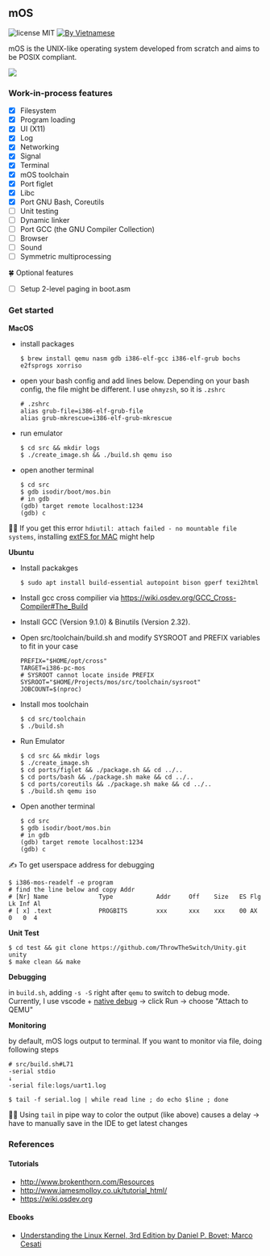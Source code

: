 ## mOS

![license MIT](https://img.shields.io/badge/license-MIT-blue>)
[![By Vietnamese](https://raw.githubusercontent.com/webuild-community/badge/master/svg/by.svg)](https://webuild.community)

mOS is the UNIX-like operating system developed from scratch and aims to be POSIX compliant.

[![](https://i.imgur.com/aAyBOnm.png)](https://www.youtube.com/watch?v=26ewW8YthTQ "mOS")

### Work-in-process features

- [x] Filesystem
- [x] Program loading
- [x] UI (X11)
- [x] Log
- [x] Networking
- [x] Signal
- [x] Terminal
- [x] mOS toolchain
- [x] Port figlet
- [x] Libc
- [x] Port GNU Bash, Coreutils
- [ ] Unit testing
- [ ] Dynamic linker
- [ ] Port GCC (the GNU Compiler Collection)
- [ ] Browser
- [ ] Sound
- [ ] Symmetric multiprocessing

🍀 Optional features

- [ ] Setup 2-level paging in boot.asm

### Get started

**MacOS**

- install packages

  ```
  $ brew install qemu nasm gdb i386-elf-gcc i386-elf-grub bochs e2fsprogs xorriso
  ```

- open your bash config and add lines below. Depending on your bash config, the file might be different. I use `ohmyzsh`, so it is `.zshrc`

  ```
  # .zshrc
  alias grub-file=i386-elf-grub-file
  alias grub-mkrescue=i386-elf-grub-mkrescue
  ```

- run emulator

  ```
  $ cd src && mkdir logs
  $ ./create_image.sh && ./build.sh qemu iso
  ```

- open another terminal
  ```
  $ cd src
  $ gdb isodir/boot/mos.bin
  # in gdb
  (gdb) target remote localhost:1234
  (gdb) c
  ```

✍🏻 If you get this error `hdiutil: attach failed - no mountable file systems`, installing [extFS for MAC](https://www.paragon-software.com/home/extfs-mac/) might help

**Ubuntu**

- Install packakges
  ```bash
  $ sudo apt install build-essential autopoint bison gperf texi2html texinfo qemu automake-1.15 nasm xorriso qemu-system-i386
  ```

- Install gcc cross compilier via https://wiki.osdev.org/GCC_Cross-Compiler#The_Build

- Install GCC (Version 9.1.0) & Binutils (Version 2.32).

- Open src/toolchain/build.sh and modify SYSROOT and PREFIX variables to fit in your case
  ```
  PREFIX="$HOME/opt/cross"
  TARGET=i386-pc-mos
  # SYSROOT cannot locate inside PREFIX
  SYSROOT="$HOME/Projects/mos/src/toolchain/sysroot"
  JOBCOUNT=$(nproc)
  ```

- Install mos toolchain
  ```
  $ cd src/toolchain
  $ ./build.sh
  ```

- Run Emulator
  ```
  $ cd src && mkdir logs
  $ ./create_image.sh
  $ cd ports/figlet && ./package.sh && cd ../..
  $ cd ports/bash && ./package.sh make && cd ../..
  $ cd ports/coreutils && ./package.sh make && cd ../..
  $ ./build.sh qemu iso
  ```

- Open another terminal
  ```
  $ cd src
  $ gdb isodir/boot/mos.bin
  # in gdb
  (gdb) target remote localhost:1234
  (gdb) c
  ```

✍️ To get userspace address for debugging
  ```
  $ i386-mos-readelf -e program
  # find the line below and copy Addr
  # [Nr] Name              Type            Addr     Off    Size   ES Flg Lk Inf Al
  # [ x] .text             PROGBITS        xxx      xxx    xxx    00 AX   0   0  4
  ```

**Unit Test**

```
$ cd test && git clone https://github.com/ThrowTheSwitch/Unity.git unity
$ make clean && make
```

**Debugging**

in `build.sh`, adding `-s -S` right after `qemu` to switch to debug mode. Currently, I use vscode + [native debug](https://marketplace.visualstudio.com/items?itemName=webfreak.debug) -> click Run -> choose "Attach to QEMU"

**Monitoring**

by default, mOS logs output to terminal. If you want to monitor via file, doing following steps

```
# src/build.sh#L71
-serial stdio
↓
-serial file:logs/uart1.log
```

```
$ tail -f serial.log | while read line ; do echo $line ; done
```

✍🏻 Using `tail` in pipe way to color the output (like above) causes a delay -> have to manually save in the IDE to get latest changes

### References

#### Tutorials

- http://www.brokenthorn.com/Resources
- http://www.jamesmolloy.co.uk/tutorial_html/
- https://wiki.osdev.org

#### Ebooks

- [Understanding the Linux Kernel, 3rd Edition by Daniel P. Bovet; Marco Cesati](https://learning.oreilly.com/library/view/understanding-the-linux/0596005652/)
